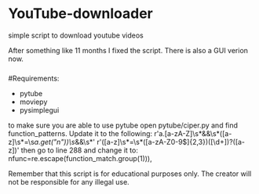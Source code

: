 # YouTube-downloader
simple script to download youtube videos

After something like 11 months I fixed the script.
There is also a GUI verion now.

###
#Requirements:
- pytube
- moviepy
- pysimplegui

to make sure you are able to use pytube open pytube/ciper.py and find function_patterns.
Update it to the following:
  r'a\.[a-zA-Z]\s*&&\s*\([a-z]\s*=\s*a\.get\("n"\)\)\s*&&\s*'
  r'\([a-z]\s*=\s*([a-zA-Z0-9$]{2,3})(\[\d+\])?\([a-z]\)'
then go to line 288 and change it to:
  nfunc=re.escape(function_match.group(1))),
  
 Remember that this script is for educational purposes only. The creator will not be responsible for any illegal use.
